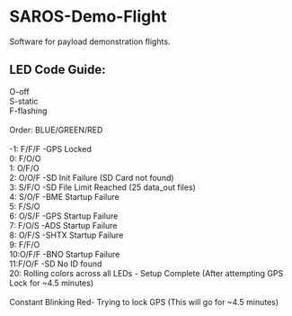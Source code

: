 # SAROS-Demo-Flight
Software for payload demonstration flights.

## LED Code Guide:
O-off <br>
S-static <br>
F-flashing <br> 
 <br>
Order: BLUE/GREEN/RED <br> 
 <br>
-1: F/F/F -GPS Locked <br> 
0:  F/O/O <br> 
1:  O/F/O <br> 
2:  O/O/F -SD Init Failure (SD Card not found) <br> 
3:  S/F/O -SD File Limit Reached (25 data_out files) <br> 
4:  S/O/F -BME Startup Failure <br> 
5:  F/S/O <br> 
6:  O/S/F -GPS Startup Failure <br> 
7:  F/O/S -ADS Startup Failure <br> 
8:  O/F/S -SHTX Startup Failure <br> 
9:  F/F/O <br> 
10:O/F/F -BNO Startup Failure <br>
11:F/O/F  -SD No ID found <br> 
20: Rolling colors across all LEDs - Setup Complete (After attempting GPS Lock for ~4.5 minutes) <br> 
 <br>
Constant Blinking Red- Trying to lock GPS (This will go for ~4.5 minutes) <br> 

